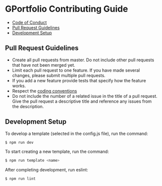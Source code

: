 # GPortfolio Contributing Guide
- [Code of Conduct](https://github.com/GPortfolio/GPortfolio/blob/master/CODE_OF_CONDUCT.md)
- [Pull Request Guidelines](#pull-request-guidelines)
- [Development Setup](#development-setup)

## Pull Request Guidelines
- Create all pull requests from master. Do not include other pull requests that have not been merged yet.
- Limit each pull request to one feature. If you have made several changes, please submit multiple pull requests.
- If you add a new feature provide tests that specify how the feature works.
- Respect the [coding conventions](https://www.conventionalcommits.org)
- Do not include the number of a related issue in the title of a pull request. Give the pull request a descriptive title and reference any issues from the description.

## Development Setup
To develop a template (selected in the config.js file), run the command:
```bash
$ npm run dev
```

To start creating a new template, run the command:
```bash
$ npm run template <name>
```

After completing development, run eslint:
```bash
$ npm run lint
```
